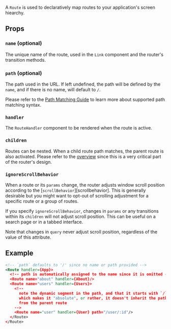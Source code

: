 A `Route` is used to declaratively map routes to your application's
screen hiearchy.

Props
-----

### `name` (optional)

The unique name of the route, used in the `Link` component and the
router's transition methods.

### `path` (optional)

The path used in the URL. If left undefined, the path will be defined by
the `name`, and if there is no name, will default to `/`.

Please refer to the [Path Matching Guide][path-matching] to learn more
about supported path matching syntax.

### `handler`

The `RouteHandler` component to be rendered when the route is active.

### `children`

Routes can be nested. When a child route path matches, the parent route
is also activated. Please refer to the [overview][overview] since this
is a very critical part of the router's design.

### `ignoreScrollBehavior`

When a route or its `params` change, the router adjusts window scroll
position according to the [`scrollBehavior`][scrollbehavior].  This is
generally desirable but you might want to opt-out of scrolling
adjustment for a specific route or a group of routes.

If you specify `ignoreScrollBehavior`, changes in `params` or any
transitions within its `children` will not adjust scroll position. This
can be useful on a search page or in a tabbed interface.

Note that changes in `query` never adjust scroll position, regardless of
the value of this attribute.

Example
-------

```xml
<!-- `path` defaults to '/' since no name or path provided -->
<Route handler={App}>
  <!-- path is automatically assigned to the name since it is omitted -->
  <Route name="about" handler={About}/>
  <Route name="users" handler={Users}>
    <!--
      note the dynamic segment in the path, and that it starts with `/`,
      which makes it "absolute", or rather, it doesn't inherit the path
      from the parent route
    -->
    <Route name="user" handler={User} path="/user/:id"/>
  </Route>
</Route>
```

  [overview]:#TODO
  [path-matching]:#TODO
  [ignoreScrollBehavior]:#TODO


